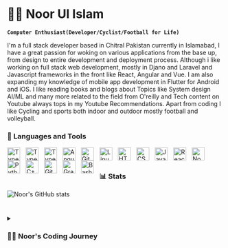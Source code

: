 
<!--
**noorulislam770/noorulislam770** is a ✨ _special_ ✨ repository because its `README.md` (this file) appears on your GitHub profile.

Here are some ideas to get you started:

- 🔭 I’m currently working on ...
- 🌱 I’m currently learning ...
- 👯 I’m looking to collaborate on ...
- 🤔 I’m looking for help with ...
- 💬 Ask me about ...
- 📫 How to reach me: ...
- 😄 Pronouns: ...
- ⚡ Fun fact: ...
-->
# 🏄‍♂️ Noor Ul Islam

**`Computer Enthusiast(Developer/Cyclist/Football for Life)`**

I'm a full stack developer based in Chitral Pakistan currently in Islamabad, I have a great passion for woking on various applications from the base up, from design to entire development and deployment process. Although i like working on full stack web development, mostly in Djano and Laravel and Javascript frameworks in the front like React, Angular and Vue. I am also expanding my knowledge of mobile app development in Flutter for Android and iOS. I like reading books and blogs about Topics like System design AI/ML and many more related to the field from O'reilly and Tech content on Youtube always tops in my Youtube Recommendations.
Apart from coding I like Cycling and sports both indoor and outdoor mostly football and volleyball.

### 🧰 Languages and Tools

<img align="left" alt="TypeScript" width="30px" style="padding-right:10px;" src="https://cdn.jsdelivr.net/gh/devicons/devicon/icons/typescript/typescript-plain.svg" />
<img align="left" alt="TypeScript" width="30px" style="padding-right:10px;" src="https://cdn.jsdelivr.net/gh/devicons/devicon/icons/django/django-plain.svg" />
<img align="left" alt="TypeScript" width="30px" style="padding-right:10px;" src="https://cdn.jsdelivr.net/gh/devicons/devicon/icons/laravel/laravel-plain.svg" />
<img align="left" alt="Angular" width="30px" style="padding-right:10px;" src="https://cdn.jsdelivr.net/gh/devicons/devicon/icons/angularjs/angularjs-plain.svg" />
<img align="left" alt="Git" width="30px" style="padding-right:10px;" src="https://cdn.jsdelivr.net/gh/devicons/devicon/icons/git/git-original.svg" />
<img align="left" alt="Linux" width="30px" style="padding-right:10px;" src="https://cdn.jsdelivr.net/gh/devicons/devicon/icons/linux/linux-original.svg" />
<img align="left" alt="HTML" width="30px" style="padding-right:10px;" src="https://cdn.jsdelivr.net/gh/devicons/devicon/icons/html5/html5-plain.svg" />
<img align="left" alt="CSS" width="30px" style="padding-right:10px;" src="https://cdn.jsdelivr.net/gh/devicons/devicon/icons/css3/css3-plain.svg" />
<img align="left" alt="JavaScript" width="30px" style="padding-right:10px;" src="https://cdn.jsdelivr.net/gh/devicons/devicon/icons/javascript/javascript-plain.svg" />
<img align="left" alt="React" width="30px" style="padding-right:10px;" src="https://cdn.jsdelivr.net/gh/devicons/devicon/icons/react/react-original.svg" />
<img align="left" alt="NodeJS" width="30px" style="padding-right:10px;" src="https://cdn.jsdelivr.net/gh/devicons/devicon/icons/nodejs/nodejs-original.svg" />
<img align="left" alt="Python" width="30px" style="padding-right:10px;" src="https://cdn.jsdelivr.net/gh/devicons/devicon/icons/python/python-plain.svg" />
<img align="left" alt="C++" width="30px" style="padding-right:10px;" src="https://cdn.jsdelivr.net/gh/devicons/devicon/icons/cplusplus/cplusplus-line.svg" />
<img align="left" alt="GitHub" width="30px" style="padding-right:10px;" src="https://cdn.jsdelivr.net/gh/devicons/devicon/icons/github/github-original.svg" />
<img align="left" alt="Gradle" width="30px" style="padding-right:10px;" src="https://cdn.jsdelivr.net/gh/devicons/devicon/icons/gradle/gradle-plain.svg" />
<img align="left" alt="Bash" width="30px" style="padding-right:10px;" src="https://cdn.jsdelivr.net/gh/devicons/devicon/icons/bash/bash-original.svg" />
<br />

#


#

### 📊 Stats

![Noor's GitHub stats](https://github-readme-stats.vercel.app/api?username=noorulislam770&show_icons=true&theme=gruvbox)

<!-- ![GitHub Streak](https://streak-stats.demolab.com?user=ForrestKnight&theme=gruvbox&border_radius=4.5) -->

#

<details>
 <summary><h3>👨‍💻 Noor's Coding Journey</h3></summary>
   I started my coding journey as a curious software engineering student with a passion to learn everything I could about this programming world - code, unix, linux, theory. And all the while, teaching myself Full Stack Development with a dream to build my own platform that helps creators post content of varios social media platforms using the one i provide, but then due to various reasons in my control and out of my control I couldnt complete those,Then I started my university and started learning the whatever the degree had to offer, learning a lot in it. for my final year project I created a platform that was a place to boost local tourism in less poppular areas of the country in Django and learned a lot of both frontend and backend development and systems design.
   Then i started my internship in IM Digisol as a full stack developer working on LMS and other system that were designed in laravel alongside Bootstrap for the frontend design. the leading to a 3, 4 months jobs after that internship. Then I took a break to learn of skills and frameworks that have more potentail and advancements, and also working on skills development in the AI realm.
   Currently I am Looking for a workplace where I can further my career and contribute my skills to the society. 

[Linkedin]: https://www.linkedin.com/in/noorulislam770


